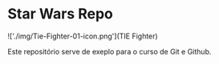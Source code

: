 # Star Wars Repo

!['./img/Tie-Fighter-01-icon.png'](TIE Fighter)

Este repositório serve de exeplo para o curso de Git e Github.